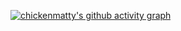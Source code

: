 [![chickenmatty's github activity graph](https://activity-graph.herokuapp.com/graph?username=chickenmatty)](https://github.com/ashutosh00710/github-readme-activity-graph)
